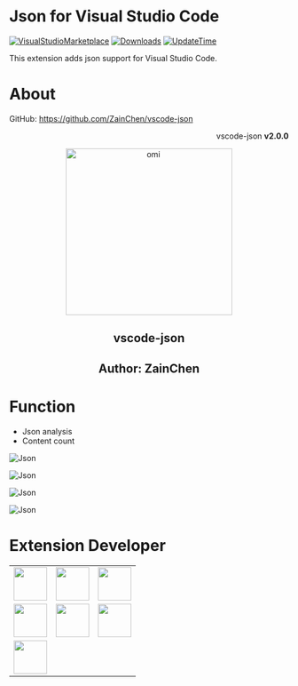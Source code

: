 # Json for Visual Studio Code
[![VisualStudioMarketplace](https://img.shields.io/badge/VisualStudioMarketplace-v2.0.0-orange.svg)](https://marketplace.visualstudio.com/items?itemName=ZainChen.omi-develop)
[![Downloads](https://img.shields.io/badge/Downloads-257k%2B-brightgreen.svg)](https://marketplace.visualstudio.com/items?itemName=ZainChen.omi-develop)
[![UpdateTime](https://img.shields.io/badge/UpdateTime-2020%2F09%2F04%2022%3A50%3A30-blue.svg)](https://marketplace.visualstudio.com/items?itemName=ZainChen.omi-develop)

This extension adds json support for Visual Studio Code.

# About

GitHub: https://github.com/ZainChen/vscode-json

<p align="right">vscode-json <strong>v2.0.0</strong></p>
<p align="center"><img src="https://raw.githubusercontent.com/ZainChen/vscode-json/master/resources/json-z.png" alt="omi" width="300"/></p>
<h2 align="center">vscode-json</h2>
<h2 align="center">Author: ZainChen</h2>

# Function
- Json analysis
- Content count

<p><img src="https://raw.githubusercontent.com/ZainChen/vscode-json/master/assets/function4.png" alt="Json"/></p>
<p><img src="https://raw.githubusercontent.com/ZainChen/vscode-json/master/assets/function3.png" alt="Json"/></p>
<p><img src="https://raw.githubusercontent.com/ZainChen/vscode-json/master/assets/function2.png" alt="Json"/></p>
<p><img src="https://raw.githubusercontent.com/ZainChen/vscode-json/master/assets/function1.png" alt="Json"/></p>

# Extension Developer

<table>
    <tbody>
        <tr>
            <td>
                <a target="_blank" href="https://zainzy.com">
                    <img width="60px" src="https://raw.githubusercontent.com/ZainChen/vscode-json/master/assets/zain.png">
                </a>
            </td>
            <td>
                <a target="_blank" href="https://github.com/ZainChen/vscode-json">
                    <img width="60px" src="https://raw.githubusercontent.com/ZainChen/vscode-json/master/assets/zain.png">
                </a>
            </td>
            <td>
                <a target="_blank" href="https://zainzy.com">
                    <img width="60px" src="https://raw.githubusercontent.com/ZainChen/vscode-json/master/assets/zain.png">
                </a>
            </td>
        </tr>
        <tr>
            <td>
                <a target="_blank" href="https://zainzy.com">
                    <img width="60px" src="https://raw.githubusercontent.com/ZainChen/vscode-json/master/assets/zain.png">
                </a>
            </td>
            <td>
                <a target="_blank" href="https://zainzy.com">
                    <img width="60px" src="https://raw.githubusercontent.com/ZainChen/vscode-json/master/assets/zain.png">
                </a>
            </td>
            <td>
                <a target="_blank" href="https://zainzy.com">
                    <img width="60px" src="https://raw.githubusercontent.com/ZainChen/vscode-json/master/assets/zain.png">
                </a>
            </td>
        </tr>
        <tr>
            <td>
                <a target="_blank" href="https://zainzy.com">
                    <img width="60px" src="https://raw.githubusercontent.com/ZainChen/vscode-json/master/assets/zain.png">
                </a>
            </td>
        </tr>
    </tbody>
</table>
